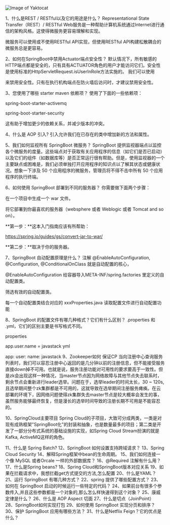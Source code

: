 
![Image of Yaktocat](https://qn.abange.cn/%E5%85%B3%E6%B3%A8%E8%8E%B7%E5%8F%96%E9%9D%A2%E7%BB%8F.jpeg)

1、什么是REST / RESTful以及它的用途是什么？
Representational State Transfer（REST）/ RESTful Web服务是一种帮助计算机系统通过Internet进行通信的架构风格。这使得微服务更容易理解和实现。

微服务可以使用或不使用RESTful API实现，但使用RESTful API构建松散耦合的微服务总是更容易。

2、如何在SpringBoot中禁用Actuator端点安全性？
默认情况下，所有敏感的HTTP端点都是安全的，只有具有ACTUATOR角色的用户才能访问它们。安全性是使用标准的HttpServletRequest.isUserInRole方法实施的。 我们可以使用

来禁用安全性。只有在执行机构端点在防火墙后访问时，才建议禁用安全性。

3、您使用了哪些 starter maven 依赖项？
使用了下面的一些依赖项：

spring-boot-starter-activemq

spring-boot-starter-security

这有助于增加更少的依赖关系，并减少版本的冲突。

4、什么是 AOP 引入?
引入允许我们在已存在的类中增加新的方法和属性。

5、我们如何监视所有 SpringBoot 微服务？
SpringBoot 提供监视器端点以监控各个微服务的度量。这些端点对于获取有关应用程序的信息（如它们是否已启动）以及它们的组件（如数据库等）是否正常运行很有帮助。但是，使用监视器的一个主要缺点或困难是，我们必须单独打开应用程序的知识点以了解其状态或健康状况。想象一下涉及 50 个应用程序的微服务，管理员将不得不击中所有 50 个应用程序的执行终端。

6、如何使用 SpringBoot 部署到不同的服务器？
你需要做下面两个步骤：

在一个项目中生成一个 war 文件。

将它部署到你最喜欢的服务器（websphere 或者 Weblogic 或者 Tomcat and so on）。

**第一步：**这本入门指南应该有所帮助：

https://spring.io/guides/gs/convert-jar-to-war/

**第二步：**取决于你的服务器。

7、SpringBoot 自动配置原理是什么？
注解 @EnableAutoConfiguration, @Configuration, @ConditionalOnClass 就是自动配置的核心，

@EnableAutoConfiguration 给容器导入META-INF/spring.factories 里定义的自动配置类。

筛选有效的自动配置类。

每一个自动配置类结合对应的 xxxProperties.java 读取配置文件进行自动配置功能

8、SpringBoot 的配置文件有哪几种格式？它们有什么区别？
.properties 和 .yml，它们的区别主要是书写格式不同。

properties

app.user.name = javastack
yml

app:
user:
name: javastack
9、Zookeeper如何 保证CP
当向注册中⼼查询服务列表时，我们可以容忍注册中⼼返回的是⼏分钟以前的注册信息，但不能接受服务直接down掉不可⽤。也就是说，服务注册功能对可⽤性的要求要⾼于⼀致性。但是zk会出现这样⼀种情况，当master节点因为⽹络故障与其他节点失去联系时，剩余节点会重新进⾏leader选举。问题在于，选举leader的时间太⻓，30 ~ 120s, 且选举期间整个zk集群都是不可⽤的，这就导致在选举期间注册服务瘫痪。在云部署的环境下，因⽹络问题使得zk集群失去master节点是较⼤概率会发⽣的事，虽然服务能够最终恢复，但是漫⻓的选举时间导致的注册⻓期不可⽤是不能容忍的。

10、SpringCloud主要项目
Spring Cloud的子项目，大致可分成两类，一类是对现有成熟框架"SpringBoot化"的封装和抽象，也是数量最多的项目；第二类是开发了一部分分布式系统的基础设施的实现，如Spring Cloud Stream扮演的就是Kafka, ActiveMQ这样的角色。

11、什么是 Spring Batch?
12、SpringBoot 如何设置支持跨域请求？
13、Spring Cloud Security
14、解释Spring框架中bean的生命周期。
15、我们如何连接一个像 MySQL 或者Orcale 一样的外部数据库？
16、@Required 注解有什么用？
17、什么是Spring beans?
18、Spring Cloud和SpringBoot版本对应关系
19、如果在拦截请求中，我想拦截get方式提交的方法,怎么配置
20、什么是YAML？
21、运行 SpringBoot 有哪几种方式？
22、spring 提供了哪些配置方式？
23、如何在 SpringBoot 启动的时候运行一些特定的代码？
24、如果前台有很多个参数传入,并且这些参数都是一个对象的,那么怎么样快速得到这个对象？
25、康威定律是什么？
26、什么是 AOP Aspect 切面
27、什么是切点（JoinPoint）
28、SpringBoot如何实现打包
29、如何使用 SpringBoot 实现分页和排序？
30、保护 SpringBoot 应用有哪些方法？
31、什么是Netflix Feign？它的优点是什么？